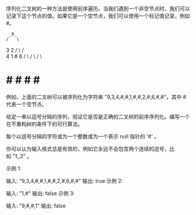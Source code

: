 序列化二叉树的一种方法是使用前序遍历。当我们遇到一个非空节点时，我们可以记录下这个节点的值。如果它是一个空节点，我们可以使用一个标记值记录，例如 #。

     _9_
    /   \
   3     2
  / \   / \
 4   1  #  6
/ \ / \   / \
# # # #   # #
例如，上面的二叉树可以被序列化为字符串 "9,3,4,#,#,1,#,#,2,#,6,#,#"，其中 # 代表一个空节点。

给定一串以逗号分隔的序列，验证它是否是正确的二叉树的前序序列化。编写一个在不重构树的条件下的可行算法。

每个以逗号分隔的字符或为一个整数或为一个表示 null 指针的 '#' 。

你可以认为输入格式总是有效的，例如它永远不会包含两个连续的逗号，比如 "1,,3" 。

示例 1:

输入: "9,3,4,#,#,1,#,#,2,#,6,#,#"
输出: true
示例 2:

输入: "1,#"
输出: false
示例 3:

输入: "9,#,#,1"
输出: false
